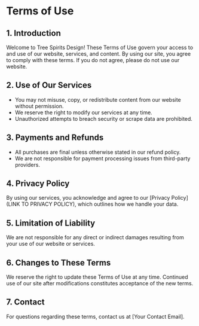 # Terms of Use

## 1. Introduction
Welcome to Tree Spirits Design! These Terms of Use govern your access to and use of our website, services, and content. By using our site, you agree to comply with these terms. If you do not agree, please do not use our website.

## 2. Use of Our Services
- You may not misuse, copy, or redistribute content from our website without permission.
- We reserve the right to modify our services at any time.
- Unauthorized attempts to breach security or scrape data are prohibited.

## 3. Payments and Refunds
- All purchases are final unless otherwise stated in our refund policy.
- We are not responsible for payment processing issues from third-party providers.

## 4. Privacy Policy
By using our services, you acknowledge and agree to our [Privacy Policy](LINK TO PRIVACY POLICY), which outlines how we handle your data.

## 5. Limitation of Liability
We are not responsible for any direct or indirect damages resulting from your use of our website or services.

## 6. Changes to These Terms
We reserve the right to update these Terms of Use at any time. Continued use of our site after modifications constitutes acceptance of the new terms.

## 7. Contact
For questions regarding these terms, contact us at [Your Contact Email].
